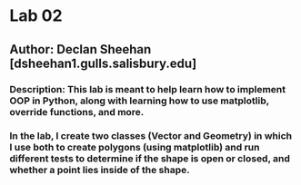 # Lab 02
## Author: Declan Sheehan [dsheehan1.gulls.salisbury.edu]
### Description: This lab is meant to help learn how to implement OOP in Python, along with learning how to use matplotlib, override functions, and more.
### In the lab, I create two classes (Vector and Geometry) in which I use both to create polygons (using matplotlib) and run different tests to determine if the shape is open or closed, and whether a point lies inside of the shape.